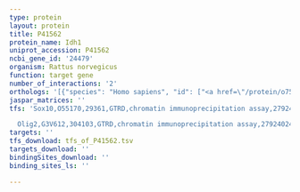 ```yaml
---
type: protein
layout: protein
title: P41562
protein_name: Idh1
uniprot_accession: P41562
ncbi_gene_id: '24479'
organism: Rattus norvegicus
function: target gene
number_of_interactions: '2'
orthologs: '[{"species": "Homo sapiens", "id": ["<a href=\"/protein/o75874\">O75874</a>"]}, {"species": "Danio rerio", "id": ["<a href=\"/protein/b0uxl2\">B0UXL2</a>"]}, {"species": "Mus musculus", "id": ["<a href=\"/protein/o88844\">O88844</a>"]}, {"species": "Caenorhabditis elegans", "id": ["<a href=\"/protein/h9g2t4\">H9G2T4</a>"]}, {"species": "Saccharomyces cerevisiae", "id": ["<a href=\"/protein/p21954\">P21954</a>", "<a href=\"/protein/p41939\">P41939</a>", "<a href=\"/protein/p53982\">P53982</a>"]}]'
jaspar_matrices: ''
tfs: 'Sox10,O55170,29361,GTRD,chromatin immunoprecipitation assay,27924024%5Buid%5D,No

  Olig2,G3V612,304103,GTRD,chromatin immunoprecipitation assay,27924024%5Buid%5D,No'
targets: ''
tfs_download: tfs_of_P41562.tsv
targets_download: ''
bindingSites_download: ''
binding_sites_ls: ''

---
```

